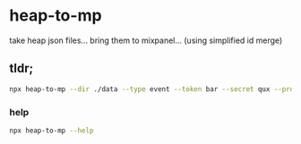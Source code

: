 # heap-to-mp
 take heap json files... bring them to mixpanel... (using simplified id merge)

## tldr;
```bash
npx heap-to-mp --dir ./data --type event --token bar --secret qux --project 123
```

### help
```bash
npx heap-to-mp --help
```
